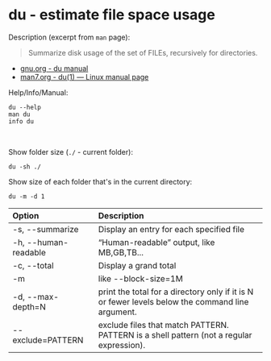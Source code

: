 # du - estimate file space usage
Description (excerpt from `man` page): 
> Summarize disk usage of the set of FILEs, recursively for directories.

- [gnu.org - du manual](https://www.gnu.org/software/coreutils/manual/html_node/du-invocation.html)
- [man7.org - du(1) — Linux manual page](https://man7.org/linux/man-pages/man1/du.1.html)

Help/Info/Manual:  
```shell
du --help
man du
info du
```


</br>

Show folder size (`./` - current folder):

```shell
du -sh ./
```


Show size of each folder that's in the current directory:  
```shell
du -m -d 1
```


| Option               | Description                                                                                      |
|:-------------------- |:------------------------------------------------------------------------------------------------ |
| -s, --summarize      | Display an entry for each specified file                                                         |
| -h, --human-readable | “Human-readable” output, like MB,GB,TB...                                                        |
| -c, --total          | Display a grand total                                                                            |
| -m                   | like --block-size=1M                                                                             |
| -d, --max-depth=N    | print the total for a directory only if it is N or fewer levels below the command line argument. |
| --exclude=PATTERN    | exclude files that match PATTERN. PATTERN is a shell pattern (not a regular expression).         | 
